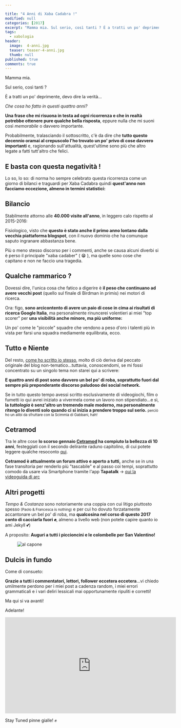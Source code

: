 ```yaml
---

title: "4 Anni di Xaba Cadabra !"
modified: null
categories: [2017]
excerpt: "Mamma mia. Sul serio, così tanti ? È a tratti un po' deprimente, devo dire la verità..."
tags:
  - xabologia
header:  
  image:  4-anni.jpg
  teaser: teaser-4-anni.jpg
  thumb: null
published: true
comments: true
---
```


Mamma mia.

Sul serio, così tanti ? 

È a tratti un po' deprimente, devo dire la verità...

_Che cosa ho fatto in questi quattro anni?_ 

**Una frase che mi risuona in testa ad ogni ricorrenza e che in realtà potrebbe ottenere pure qualche bella risposta**, eppure nulla che mi suoni così _memorabile_ o davvero importante. 

Probabilmente, tralasciando il sottoscritto, c'è da dire che **tutto questo decennio oramai al crepuscolo l'ho trovato un po' privo di cose davvero importanti** e, ragionando sull'attualità, quest'ultime sono più che altro legate a fatti tutt'altro che felici.

## E basta con questa negatività !

Lo so, lo so: di norma ho sempre celebrato questa ricorrenza come un giorno di bilanci e traguardi per Xaba Cadabra quindi **quest'anno non facciamo eccezione, almeno in termini statistici:**

## Bilancio

Stabilmente attorno alle **40.000 visite all'anno**, in leggero calo rispetto al 2015-2016: 

Fisiologico, visto che **questo è stato anche il primo anno lontano dalla vecchia piattaforma blogspot**, con il nuovo dominio che ha comunque saputo ingranare abbastanza bene.

Più o meno stesso discorso per i commenti, anche se causa alcuni diverbi si è perso il principale "xaba cadaber" ( 😁 ), ma quelle sono cose che capitano e non ne faccio una tragedia.

## Qualche rammarico ?

Dovessi dire, l'unica cosa che fatico a digerire è **il peso che continuano ad avere vecchi post** (quello sul finale di Birdman in primis) nei motori di ricerca.

Ora: figo, **sono arcicontento di avere un paio di cose in cima ai risultati di ricerca Google Italia**, ma personalmente rinuncerei volentieri ai miei "top scorer" per **una visibilità anche minore, ma più uniforme:**

Un po' come le "piccole" squadre che vendono a peso d'oro i talenti più in vista per farsi una squadra mediamente equilibrata, ecco.

## Tutto e Niente 

Del resto, [come ho scritto io stesso](http://xabacadabra.com/2016/Scrivere-Blog-nel-nel-2017/), molto di ciò deriva dal peccato originale del blog non-tematico...tuttavia, conoscendomi, se mi fossi concentrato su un singolo tema non starei qui a scrivere: 

**E quattro anni di post sono davvero un bel po' di roba, soprattutto fuori dal sempre più preponderante discorso paludoso dei social network.**

Se in tutto questo tempo avessi scritto esclusivamente di videogiochi, film o fumetti io qui avrei iniziato a vivermela come un lavoro non stipendiato...e sì, **la _tuttologia_ è senz'altro un tremendo male moderno, ma personalmente ritengo lo diventi solo quando ci si inizia a prendere troppo sul serio.** <small>perciò ho un alibi da sfruttare con la Scimmia di Gabbani, hah!</small> 

## Cetramod 

Tra le altre cose **lo scorso gennaio [Cetramod](http://www.arcweb.it/cetramod/) ha compiuto la bellezza di 10 anni**, festeggiati con il secondo delirante raduno capitolino, di cui potete leggere qualche resoconto [qui](http://www.arcweb.it/cetramod/viewtopic.php?f=53&t=48461).

**Cetramod è attualmente un forum attivo e aperto a tutti,** anche se in una fase transitoria per renderlo più "tascabile" e al passo coi tempi, soprattutto comodo da usare via Smartphone tramite l'app **Tapatalk** -> [qui la videoguida di arc](http://www.arcweb.it/cetramod/viewtopic.php?f=87&t=48473)

## Altri progetti

_Tempo & Costanza_ sono notoriamente una coppia con cui litigo piuttosto spesso <small>(Paolo & Francesca is nothing)</small> e per cui ho dovuto forzatamente accantonare un bel po' di roba, ma **qualcosina nel corso di questo 2017 conto di cacciarla fuori ✊**, almeno a livello web (non potete capire quanto io ami Jekyll 💕)

A proposito: **Auguri a tutti i piccioncini e le colombelle per San Valentino!** 

<figure>
	<img src='http://static.fanpage.it/wp-content/uploads/2017/01/al-capone.jpg' alt='al capone'>
</figure>

## Dulcis in fundo

Come di consueto: 

**Grazie a tutti i commentatori, lettori, follower eccetera eccetera**...vi chiedo umilmente perdono per i miei post a cadenza random, i miei errori grammaticali e i vari deliri lessicali mai opportunamente ripuliti e corretti! 

Ma qui si va avanti! 

Adelante!

<iframe width="560" height="315" src="https://www.youtube.com/embed/-1tY1lp81D8" frameborder="0" allowfullscreen></iframe>

Stay Tuned pinne gialle! ✊


